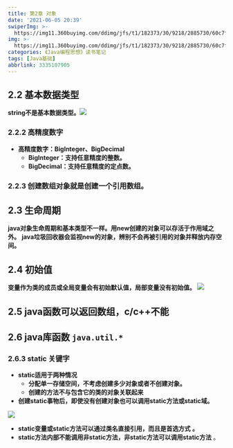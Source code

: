 ```yaml
---
title: 第2章 对象
date: '2021-06-05 20:39'
swiperImg: >-
  https://img11.360buyimg.com/ddimg/jfs/t1/182373/30/9218/2885730/60c7fc06Ed896e44a/97aaf1e529f1800c.jpg
img: >-
  https://img11.360buyimg.com/ddimg/jfs/t1/182373/30/9218/2885730/60c7fc06Ed896e44a/97aaf1e529f1800c.jpg
categories: 《Java编程思想》读书笔记
tags: [Java基础]
abbrlink: 3335107905
---
```


## 2.2 基本数据类型
**string不是基本数据类型。**![](https://img13.360buyimg.com/ddimg/jfs/t1/195661/8/8079/206780/60c755f6E54758dcd/ffdb69980ac7b6c1.jpg)
### 2.2.2 高精度数字

- **高精度数字：BigInteger、BigDecimal**
   - **BigInteger：支持任意精度的整数。**
   - **BigDecimal：支持任意精度的定点数。**

### 2.2.3 创建数组对象就是创建一个引用数组。

## 2.3 生命周期
**java对象生命周期和基本类型不一样。用new创建的对象可以存活于作用域之外。**
**java垃圾回收器会监视new的对象，辨别不会再被引用的对象并释放内存空间。**
## 2.4 初始值
**变量作为类的成员或全局变量会有初始默认值，局部变量没有初始值。**
**![](https://img10.360buyimg.com/ddimg/jfs/t1/182601/20/9214/90450/60c756c2E31138148/e3d464be6e09303d.jpg)**
## 2.5 java函数可以返回数组，c/c++不能
## 2.6 java库函数 `java.util.*`
### 2.6.3 static 关键字

- **static适用于两种情况**
   - **分配单一存储空间，不考虑创建多少对象或者不创建对象。**
   - **创建的方法不与包含它的类的对象关联起来**
- **创建static事物后，即使没有创建对象也可以调用static方法或static域。**

**![](https://img14.360buyimg.com/ddimg/jfs/t1/185967/29/9177/76016/60c756eeE4ec4eae5/e3b719fb7e5add2e.jpg)**

- **static变量或static方法可以通过类名直接引用，而且是首选方式** **。**
- **static方法内部不能调用非static方法，非static方法可以调用static方法** 。
